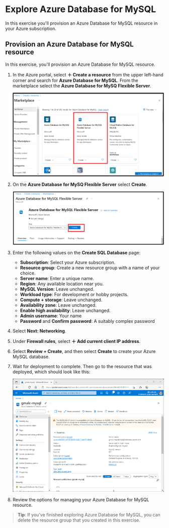 # Explore Azure Database for MySQL

In this exercise you'll provision an Azure Database for MySQL resource in your Azure subscription.

## Provision an Azure Database for MySQL resource

In this exercise, you'll provision an Azure Database for MySQL resource.

1. In the Azure portal, select **&#65291; Create a resource** from the upper left-hand corner and search for **Azure Database for MySQL**. From the marketplace select the **Azure Database for MySQ Flexible Server**.
 
    ![Screenshot of Azure Database for MySQL deployment options](images/mysql01.png)

1. On the **Azure Database for MySQ Flexible Server** select **Create**.
    

    ![Screenshot of Azure Database for MySQL deployment options](images/mysql-options.png)

1. Enter the following values on the **Create SQL Database** page:
    - **Subscription**: Select your Azure subscription.
    - **Resource group**: Create a new resource group with a name of your choice.
    - **Server name**: Enter a unique name.
    - **Region**: Any available location near you.
    - **MySQL Version**: Leave unchanged.
    - **Workload type**: For development or hobby projects.
    - **Compute + storage**: Leave unchanged.
    - **Availability zone**: Leave unchanged.
    - **Enable high availability**: Leave unchanged.
    - **Admin username**: Your name
    - **Password** and **Confirm password**: A suitably complex password

1. Select **Next: Networking**.

1. Under **Firewall rules**, select **&#65291; Add current client IP address**.

1. Select **Review + Create**, and then select **Create** to create your Azure MySQL database.

1. Wait for deployment to complete. Then go to the resource that was deployed, which should look like this:

    ![Screenshot of the Azure portal showing the Azure Database for MySQL page.](images/mysql-portal.png)

1. Review the options for managing your Azure Database for MySQL resource.

> **Tip**:  If you've finished exploring Azure Database for MySQL, you can delete the resource group that you created in this exercise.
